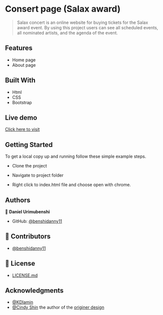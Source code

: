 # Consert page (Salax award)

> Salax concert is an online website for buying tickets for the Salax award event. By using this project users can see all scheduled events, all nominated artists, and the agenda of the event.

## Features
- Home page
- About page

## Built With
- Html
- CSS
- Bootstrap

## Live demo

[Click here to visit](https://salax-awards.herokuapp.com/)


## Getting Started

To get a local copy up and running follow these simple example steps.

- Clone the project

- Navigate to project folder

- Right click to index.html file and choose open with chrome.

## Authors

👤 **Daniel Urimubenshi**

- GitHub: [@benshidanny11](https://github.com/benshidanny11)

## 🤝 Contributors

- [@benshidanny11](https://github.com/benshidanny11)

## 🔐 License

- [LICENSE.md](./LICENSE.md)

## Acknowledgments

- [@KDlamin](https://github.com/KDlamini)
- [@Cindy Shin](https://www.behance.net/adagio07) the author of the [originer design](https://www.behance.net/gallery/29845175/CC-Global-Summit-2015)
